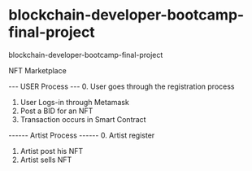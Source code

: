 # blockchain-developer-bootcamp-final-project
blockchain-developer-bootcamp-final-project

NFT Marketplace

--- USER Process ---
0. User goes through the registration process
1. User Logs-in through Metamask
2. Post a BID for an NFT
3. Transaction occurs in Smart Contract 

------ Artist Process ------
0. Artist register
1. Artist post his NFT
2. Artist sells NFT
